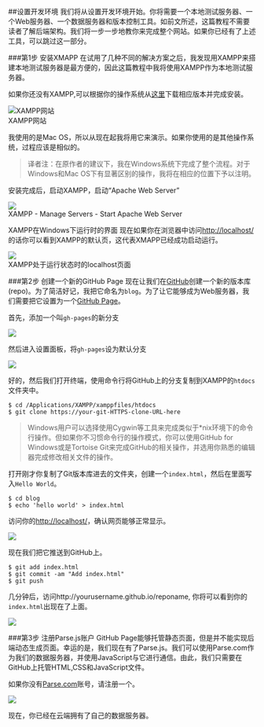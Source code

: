 ##设置开发环境
我们将从设置开发环境开始。你将需要一个本地测试服务器、一个Web服务器、一个数据服务器和版本控制工具。如前文所述，这篇教程不需要读者了解后端架构。我们将一步一步地教你来完成整个网站。如果你已经有了上述工具，可以跳过这一部分。

###第1步 安装XMAPP
在试用了几种不同的解决方案之后，我发现用XAMPP来搭建本地测试服务器是最方便的，因此这篇教程中我将使用XAMPP作为本地测试服务器。

如果你还没有XAMPP,可以根据你的操作系统从[这里](https://www.apachefriends.org/index.html)下载相应版本并完成安装。

![XAMPP网站](https://cms-assets.tutsplus.com/uploads/users/435/posts/21997/image/01-XAMPP-Website)<br>
XAMPP网站

我使用的是Mac OS，所以从现在起我将用它来演示。如果你使用的是其他操作系统，过程应该是相似的。

> 译者注：在原作者的建议下，我在Windows系统下完成了整个流程。对于Windows和Mac OS下有显著区别的操作，我将在相应的位置下予以注明。

安装完成后，启动XAMPP，启动“Apache Web Server”

![](https://cms-assets.tutsplus.com/uploads/users/435/posts/21997/image/02-XAMPP-App.png)<br>
XAMPP - Manage Servers - Start Apache Web Server


XAMPP在Windows下运行时的界面
现在如果你在浏览器中访问[http://localhost/](http://localhost/)的话你可以看到XAMPP的默认页，这代表XMAPP已经成功启动运行。

![](https://cms-assets.tutsplus.com/uploads/users/435/posts/21997/image/03-XAMPP-Localhost.png)<br>
XAMPP处于运行状态时的localhost页面


###第2步 创建一个新的GitHub Page
现在让我们在[GitHub](http://github.com)创建一个新的版本库(repo)。为了简洁好记，我把它命名为`blog`。为了让它能够成为Web服务器，我们需要把它设置为一个[GitHub Page](http://pages.github.com)。

首先，添加一个叫`gh-pages`的新分支

![](https://cms-assets.tutsplus.com/uploads/users/435/posts/21997/image/06-GitHub-gh-pages.png)

然后进入设置面板，将`gh-pages`设为默认分支

![](https://cms-assets.tutsplus.com/uploads/users/435/posts/21997/image/07-GitHub-default-branch.png)

好的，然后我们打开终端，使用命令行将GitHub上的分支复制到XAMPP的`htdocs`文件夹中。

	$ cd /Applications/XAMPP/xamppfiles/htdocs
	$ git clone https://your-git-HTTPS-clone-URL-here

>Windows用户可以选择使用Cygwin等工具来完成类似于*nix环境下的命令行操作。但如果你不习惯命令行的操作模式，你可以使用GitHub for Windows或是Tortoise Git来完成GitHub的相关操作，并选用你熟悉的编辑器完成修改相关文件的操作。

打开刚才你复制了Git版本库进去的文件夹，创建一个`index.html`，然后在里面写入`Hello World`。

	$ cd blog
	$ echo 'hello world' > index.html


访问你的[http://localhost/](http://localhost/)，确认网页能够正常显示。

![](https://cms-assets.tutsplus.com/uploads/users/435/posts/21997/image/09-localhost-hello.png)

现在我们把它推送到GitHub上。

	$ git add index.html
	$ git commit -am "Add index.html"
	$ git push

几分钟后，访问http://yourusername.github.io/reponame, 你将可以看到你的`index.html`出现在了上面。

![](https://cms-assets.tutsplus.com/uploads/users/435/posts/21997/image/10-web-hello.png)

###第3步  注册Parse.js账户
GitHub Page能够托管静态页面，但是并不能实现后端动态生成页面。幸运的是，我们现在有了Parse.js。我们可以使用Parse.com作为我们的数据服务器，并使用JavaScript与它进行通信。由此，我们只需要在GitHub上托管HTML,CSS和JavaScript文件。

如果你没有[Parse.com](http://parse.com)账号，请注册一个。

![](https://cms-assets.tutsplus.com/uploads/users/435/posts/21997/image/11-parse.png)

现在，你已经在云端拥有了自己的数据服务器。
